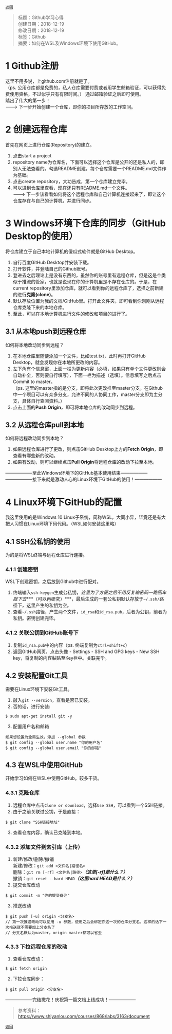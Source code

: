 [`返回`](README.md)

> 标题：Github学习心得  
> 创建日期：2018-12-19   
> 修改日期：2018-12-19   
> 标签：Github   
> 摘要：如何在WSL及Windows环境下使用GitHub。

# 1 Github注册
这里不用多说，上github.com注册就是了。  
（ps. 公用仓库都是免费的，私人仓库需要付费或者用学生邮箱验证，可以获得免费使用资格，不过似乎只有有限时间。）
通过邮箱验证之后即可使用。  
踏出了伟大的第一步！  
---> 下一步开始创建一个仓库，即你的项目所存放的工作空间。

# 2 创建远程仓库
首先在网页上进行仓库(Repository)的建立。  
1. 点击start a project  
2. repository name为仓库名，下面可以选择这个仓库是公开的还是私人的，即别人无法查看的。勾选README创建，每个仓库需要一个README.md文件作为基础。  
3. 点击create repository，大功告成，第一个仓库建立完毕。  
4. 可以进到仓库里查看，现在还只有README.md一个文件。  
---> 下一步该看看如何将这个远程仓库和自己计算机连接起来了，即让这个仓库存在与自己的计算机，并进行同步。

# 3 Windows环境下仓库的同步（GitHub Desktop的使用）
将仓库建立于自己本地计算机的傻瓜式软件就是GitHub Desktop。  
1. 自行百度GitHub Desktop并安装下载。  
2. 打开软件，并登陆自己的Github账号。  
3. 登进去之后理论上是没有东西的，虽然你的账号里有远程仓库，但是这是个类似于推流的管家，也就是说现在你的计算机里是不存在仓库的。于是，在current repository里添加仓库，就可以看到你的远程仓库了，选择之前新建的进行**克隆(clone)**。  
4. 默认存放位置为我的文档/GitHub里。打开此文件夹，即可看到你刚刚从远程仓库克隆下来的本地仓库。  
5. 至此，可以在本地计算机进行文件的修改和项目的进行了。

## 3.1 从本地push到远程仓库
如何将本地改动同步到远程？  
1. 在本地仓库里随便添加一个文件，比如test.txt，此时再打开GitHub Desktop，就会发现你在本地所更改的内容。  
2. 左下角有个信息窗，上面一栏为更新内容（必填，如果只有单个文件更改则会自动补全，否则要自行填写），下面一栏为描述（选填）。信息填写之后点击Commit to master。  
（ps. 这里的master指的是分支，即将此次更改推至master分支。在Github中一个项目可以有众多分支，允许不同的人协同工作，master分支即为主分支，具体自行查阅资料。）  
3. 点击上面的**Push Origin**，即可将本地仓库的改动同步到远程。

## 3.2 从远程仓库pull到本地
如何将远程改动同步到本地？  
1. 如果远程仓库进行了更改，则点击GitHub Desktop上方的**Fetch Origin**，即查看有哪些新的改动。  
2. 如果有改动，则可以继续点击**Pull Origin**将远程仓库的改动下拉至本地。  

——————至此Windows环境下的GitHub基本使用结束——————  
——————接下来就是激动人心的Linux环境下GitHub的使用！——————

# 4 Linux环境下GitHub的配置
我这里使用的是Windows 10 Linux子系统，简称WSL，大同小异，毕竟还是有大把人习惯在Linux环境下码代码。（WSL如何安装这里略）

## 4.1 SSH公私钥的使用
为的是将WSL终端与远程仓库进行连接。

### 4.1.1 创建密钥
WSL下创建密钥，之后放到Github中进行配对。  
1. 终端输入`ssh-keygen`生成公私钥，*这里为了方便之后不用反复输密码一路回车敲下去****（可以再研究）***，最后生成的一套公私钥默认存放于`~/.ssh/`路径下，这里产生的私钥为空。  
2. 查看`~/.ssh`路径，产生两个文件，`id_rsa`和`id_rsa.pub`，后者为公钥，前者为私钥。密钥创建完毕。

### 4.1.2 关联公钥到GitHub账号下
1. 复制`id_rsa.pub`中的内容（ps. 终端复制为`ctrl+shift+c`）  
2. 返回GitHub网页，点击头像 - Settings - SSH and GPG keys - New SSH key，将复制的内容黏贴至Key栏中。关联完毕。

## 4.2 安装配置Git工具
需要在Linux环境下安装Git工具。  
1. 敲入`git --version`，查看是否已安装。  
2. 否的话，进行安装:  
```
$ sudo apt-get install git -y
```  
3. 配置用户名和邮箱  
```
如果想设置为全局生效，添加 --global 参数
$ git config --global user.name "你的用户名"
$ git config --global user.email "你的邮箱"
```

## 4.3 在WSL中使用GitHub
开始学习如何在WSL中使用GitHub。较多干货。

### 4.3.1 克隆仓库
1. 远程仓库中点击`Clone or download`，选择`Use SSH`，可以看到一个SSH链接。  
2. 由于之前关联过公钥，于是直接：  
```
$ git clone "SSH链接地址"
```
3. 查看仓库内容，确认已克隆到本地。  

### 4.3.2 添加文件到索引库（上传）
1. 新建/修改/删除/撤销   
新建/修改：`git add <文件名|路径名>`  
删除：`git rm [-rf] <文件名|路径>`***（这里[-rf]是什么？）***  
撤销：`git reset --hard HEAD`***（这里hard HEAD是什么？）***  
2. 提交仓库改动  
```
$ git commit -m "你的提交备注"
```  
3. 推送改动  
```
$ git push [-u] origin <分支名>
// 第一次推送改动可以使用 -u 参数，使用之后会绑定你这一次的仓库分支名，这样的话下一次推送就不需要加上分支名了
// 分支名默认为master。origin master都可以省去
```

### 4.3.3 下拉远程仓库的改动
1. 查看仓库改动：  
```
$ git fetch origin
```
2. 下拉仓库同步：  
```
$ git pull origin <分支名>
```

——————完结撒花！庆祝第一篇文档上线成功！——————

> 参考资料：  
> https://www.shiyanlou.com/courses/868/labs/3163/document

[`返回`](README.md)  